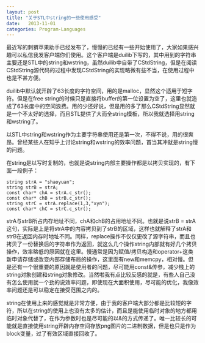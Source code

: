 ```yaml
---
layout: post
title: "关于STL中string的一些使用感受"
date:   2013-11-01
categories: Program-Languages
---
```


最近写的刺猬苹果助手已经发布了，慢慢的已经有一些开始使用了，大家如果感兴趣可以私信我发客户端你们使用。这个客户端是duilib下写的，其中用到的字符串主要还是STL中的string和wstring，虽然duilib中自带了CStdString，但是在阅读CStdString源代码的过程中发现CStdString的实现略微有些不当，在使用过程中也是不甚方便。  

duilib中默认就开辟了63长度的字符空间，用的是malloc，显然这个适用于短字符。但是在free string的时候只是直接将buffer的第一位设置为空了，这里也就造成了63长度中的空间浪费。用的少还好说，但是用的多了那么CStdString显然就是一个不太好的选择，而且STL提供了大而全string模板，所以我就选择用string和wstring了。  

以STL中string和wstring作为主要字符串使用还是第一次，不得不说，用的很爽昂。曾经某些人在知乎上讨论string和wstring的效率问题，首当其冲就是string慢的问题。  

在string是以写时复制的，也就是说string内部主要操作都是以拷贝实现的，有下面一段例子：  

    string strA = "shaoyuan";  
    string strB = strA;  
    const char* chA = strA.c_str();  
    const char* chB = strB.c_str();  
    string strC = strA.replace(1,3,"xyn");  
    const char* chC = strC.c_str();  

strA与strB所占内存地址不同，chA和chB的占用地址不同。也就是说strB = strA这句，实际是上是将strA中的内容拷贝到了strB的区域，这样也就解释了strA和strB在返回内存时地址不同。同样，replace操作不仅仅更改了源字符串，而且也拷贝了一份替换后的字符串作为返回，就这么几个操作string内部就有好几个拷贝操作，效率略低的原因就在这里。慢通常是因为赋值/拷贝构造和operator+这类新申请存储或改变内部存储布局的操作，这里面有new和memcpy，相对慢。但是还有一个很重要的原因就是使用者的问题，尽可能用const&传参，减少栈上的string对象创建和string对象修改。当然啦我有点比较反感的就是，有些人自己没有怎么使用就一个劲的说效率问题，即使现在大面积使用，尽可能的优化，我像效率问题还是可以稳定在接受范围之内的。  

string在使用上来的感觉就是非常方便，由于我的客户端大部分都是比较短的字符，所以在string的使用上也没有太多的估计，而且是能使用临时对象的地方都用临时对象代替了，在作为参数时也是尽可能的以&的方式传递了。唯一比较长的可能就是直接使用string开辟内存空间存放png图片的二进制数据，但是也只是作为block变量，过了有效区域直接回收了。
